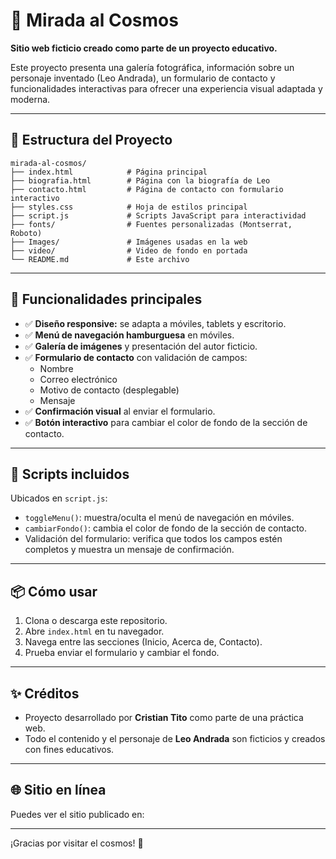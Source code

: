# 🌌 Mirada al Cosmos

**Sitio web ficticio creado como parte de un proyecto educativo.**

Este proyecto presenta una galería fotográfica, información sobre un personaje inventado (Leo Andrada), un formulario de contacto y funcionalidades interactivas para ofrecer una experiencia visual adaptada y moderna.

---

## 📁 Estructura del Proyecto

```
mirada-al-cosmos/
├── index.html            # Página principal
├── biografia.html        # Página con la biografía de Leo
├── contacto.html         # Página de contacto con formulario interactivo
├── styles.css            # Hoja de estilos principal
├── script.js             # Scripts JavaScript para interactividad
├── fonts/                # Fuentes personalizadas (Montserrat, Roboto)
├── Images/               # Imágenes usadas en la web
├── video/                # Video de fondo en portada
└── README.md             # Este archivo
```

---

## 🚀 Funcionalidades principales

- ✅ **Diseño responsive:** se adapta a móviles, tablets y escritorio.
- ✅ **Menú de navegación hamburguesa** en móviles.
- ✅ **Galería de imágenes** y presentación del autor ficticio.
- ✅ **Formulario de contacto** con validación de campos:
  - Nombre
  - Correo electrónico
  - Motivo de contacto (desplegable)
  - Mensaje
- ✅ **Confirmación visual** al enviar el formulario.
- ✅ **Botón interactivo** para cambiar el color de fondo de la sección de contacto.

---

## 🧠 Scripts incluidos

Ubicados en `script.js`:

- `toggleMenu()`: muestra/oculta el menú de navegación en móviles.
- `cambiarFondo()`: cambia el color de fondo de la sección de contacto.
- Validación del formulario: verifica que todos los campos estén completos y muestra un mensaje de confirmación.

---

## 📦 Cómo usar

1. Clona o descarga este repositorio.
2. Abre `index.html` en tu navegador.
3. Navega entre las secciones (Inicio, Acerca de, Contacto).
4. Prueba enviar el formulario y cambiar el fondo.

---

## ✨ Créditos

- Proyecto desarrollado por **Cristian Tito** como parte de una práctica web.
- Todo el contenido y el personaje de **Leo Andrada** son ficticios y creados con fines educativos.

---

## 🌐 Sitio en línea

Puedes ver el sitio publicado en:

---

¡Gracias por visitar el cosmos! 🌠
